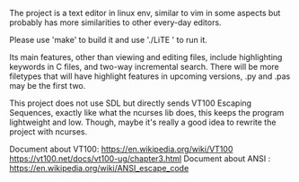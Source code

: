 The project is a text editor in linux env, similar to vim in some aspects but probably has more similarities to other every-day editors. 

Please use 'make' to build it and use './LiTE <filename>' to run it. 

Its main features, other than viewing and editing files, include highlighting keywords in C files, and two-way incremental search.
There will be more filetypes that will have highlight features in upcoming versions, .py and .pas may be the first two.

This project does not use SDL but directly sends VT100 Escaping Sequences, exactly like what the ncurses lib does, this keeps the program lightweight and low.
Though, maybe it's really a good idea to rewrite the project with ncurses.

Document about VT100: https://en.wikipedia.org/wiki/VT100 
                      https://vt100.net/docs/vt100-ug/chapter3.html
Document about ANSI : https://en.wikipedia.org/wiki/ANSI_escape_code
